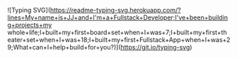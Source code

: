 ![Typing SVG](https://readme-typing-svg.herokuapp.com/?lines=My+name+is+JJ+and+I'm+a+Fullstack+Developer;I've+been+building+projects+my whole+life;I+built+my+first+board+set+when+I+was+7;I+built+my+first+theater+set+when+I+was+18;I+built+my+first+Fullstack+App+when+I+was+29;What+can+I+help+build+for+you?)](https://git.io/typing-svg)

<!--
**JJMrqs/JJMrqs** is a ✨ _special_ ✨ repository because its `README.md` (this file) appears on your GitHub profile.

Here are some ideas to get you started:

- 🔭 I’m currently working on ...
- 🌱 I’m currently learning ...
- 👯 I’m looking to collaborate on ...
- 🤔 I’m looking for help with ...
- 💬 Ask me about ...
- 📫 How to reach me: ...
- 😄 Pronouns: ...
- ⚡ Fun fact: ...
-->
